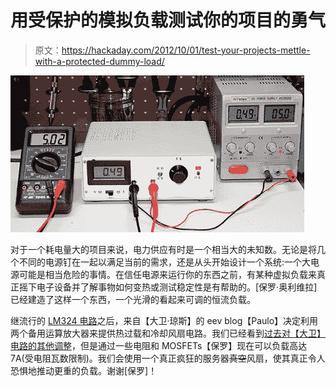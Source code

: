# 用受保护的模拟负载测试你的项目的勇气

> 原文：<https://hackaday.com/2012/10/01/test-your-projects-mettle-with-a-protected-dummy-load/>

![](img/0469b256dbe8f6b52a65714beae5f85e.png "benchtop")

对于一个耗电量大的项目来说，电力供应有时是一个相当大的未知数。无论是将几个不同的电源钉在一起以满足当前的需求，还是从头开始设计一个系统:一个大电源可能是相当危险的事情。在信任电源来运行你的东西之前，有某种虚拟负载来真正摇下电子设备并了解事物如何变热或测试稳定性是有帮助的。[保罗·奥利维拉]已经建造了这样一个东西，一个光滑的看起来可调的恒流负载。

继流行的 [LM324 电路](http://hackaday.com/2010/08/06/dummy-loads-and-heat-sinks/)之后，来自【大卫·琼斯】的 eev blog【Paulo】决定利用两个备用运算放大器来提供热过载和冷却风扇电路。我们已经看到[过去对【大卫】电路的其他调整](http://hackaday.com/2012/05/15/constant-current-dummy-load/)，但是通过一些电阻和 MOSFETs【保罗】现在可以负载高达 7A(受电阻瓦数限制)。我们会使用一个真正疯狂的服务器~~真空~~风扇，使其真正令人恐惧地推动更重的负载。谢谢[保罗]！
